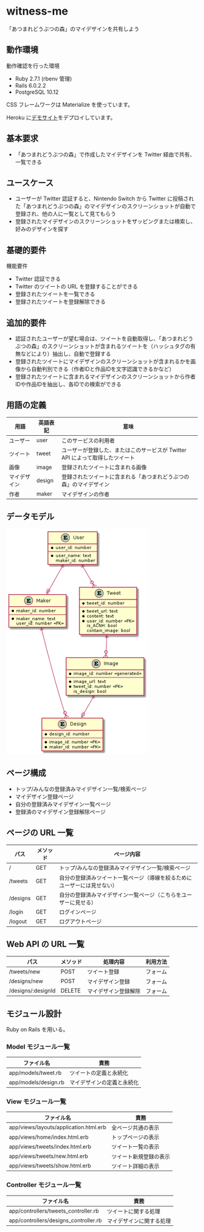 # witness-me

「あつまれどうぶつの森」のマイデザインを共有しよう

## 動作環境

動作確認を行った環境

- Ruby 2.7.1 (rbenv 管理)
- Rails 6.0.2.2
- PostgreSQL 10.12

CSS フレームワークは Materialize を使っています。

Heroku に[デモサイト](https://young-plains-83775.herokuapp.com/)をデプロイしています。

## 基本要求

- 「あつまれどうぶつの森」で作成したマイデザインを Twitter 経由で共有、一覧できる

## ユースケース

- ユーザーが Twitter 認証すると、Nintendo Switch から Twitter に投稿された「あつまれどうぶつの森」のマイデザインのスクリーンショットが自動で登録され、他の人に一覧として見てもらう
- 登録されたマイデザインのスクリーンショットをザッピングまたは検索し、好みのデザインを探す

## 基礎的要件

機能要件

- Twitter 認証できる
- Twitter のツイートの URL を登録することができる
- 登録されたツイートを一覧できる
- 登録されたツイートを登録解除できる

## 追加的要件

- 認証されたユーザーが望む場合は、ツイートを自動取得し、「あつまれどうぶつの森」のスクリーンショットが含まれるツイートを（ハッシュタグの有無などにより）抽出し、自動で登録する
- 登録されたツイートにマイデザインのスクリーンショットが含まれるかを画像から自動判別できる（作者IDと作品IDを文字認識できるかなど）
- 登録されたツイートに含まれるマイデザインのスクリーンショットから作者IDや作品IDを抽出し、各IDでの検索ができる

## 用語の定義

| 用語         | 英語表記 | 意味                                                                          |
| ------------ | -------- | ----------------------------------------------------------------------------- |
| ユーザー     | user     | このサービスの利用者                                                          |
| ツイート     | tweet    | ユーザーが登録した、またはこのサービスが Twitter API によって取得したツイート |
| 画像         | image    | 登録されたツイートに含まれる画像                                              |
| マイデザイン | design   | 登録されたツイートに含まれる「あつまれどうぶつの森」のマイデザイン            |
| 作者         | maker    | マイデザインの作者                                                            |

## データモデル

![entity-relationship-diagram](https://raw.githubusercontent.com/aximov/witness-me/master/doc/uml/entity-relationship.png)

## ページ構成

- トップ/みんなの登録済みマイデザイン一覧/検索ページ
- マイデザイン登録ページ
- 自分の登録済みマイデザイン一覧ページ
- 登録済のマイデザイン登録解除ページ

## ページの URL 一覧

| パス     | メソッド | ページ内容                                                               |
| -------- | -------- | ------------------------------------------------------------------------ |
| /        | GET      | トップ/みんなの登録済みマイデザイン一覧/検索ページ                       |
| /tweets  | GET      | 自分の登録済みツイート一覧ページ（導線を絞るためにユーザーには見せない） |
| /designs | GET      | 自分の登録済みマイデザイン一覧ページ（こちらをユーザーに見せる）         |
| /login   | GET      | ログインページ                                                           |
| /logout  | GET      | ログアウトページ                                                         |

## Web API の URL 一覧

| パス               | メソッド | 処理内容             | 利用方法 |
| ------------------ | -------- | -------------------- | -------- |
| /tweets/new        | POST     | ツイート登録         | フォーム |
| /designs/new       | POST     | マイデザイン登録     | フォーム |
| /designs/:designId | DELETE   | マイデザイン登録解除 | フォーム |

## モジュール設計

Ruby on Rails を用いる。

### Model モジュール一覧

| ファイル名           | 責務                       |
| -------------------- | -------------------------- |
| app/models/tweet.rb  | ツイートの定義と永続化     |
| app/models/design.rb | マイデザインの定義と永続化 |

### View モジュール一覧

| ファイル名                             | 責務                   |
| -------------------------------------- | ---------------------- |
| app/views/layouts/application.html.erb | 全ページ共通の表示     |
| app/views/home/index.html.erb          | トップページの表示     |
| app/views/tweets/index.html.erb        | ツイート一覧の表示     |
| app/views/tweets/new.html.erb          | ツイート新規登録の表示 |
| app/views/tweets/show.html.erb         | ツイート詳細の表示     |

### Controller モジュール一覧

| ファイル名                            | 責務                     |
| ------------------------------------- | ------------------------ |
| app/controllers/tweets_controller.rb  | ツイートに関する処理     |
| app/controllers/designs_controller.rb | マイデザインに関する処理 |
